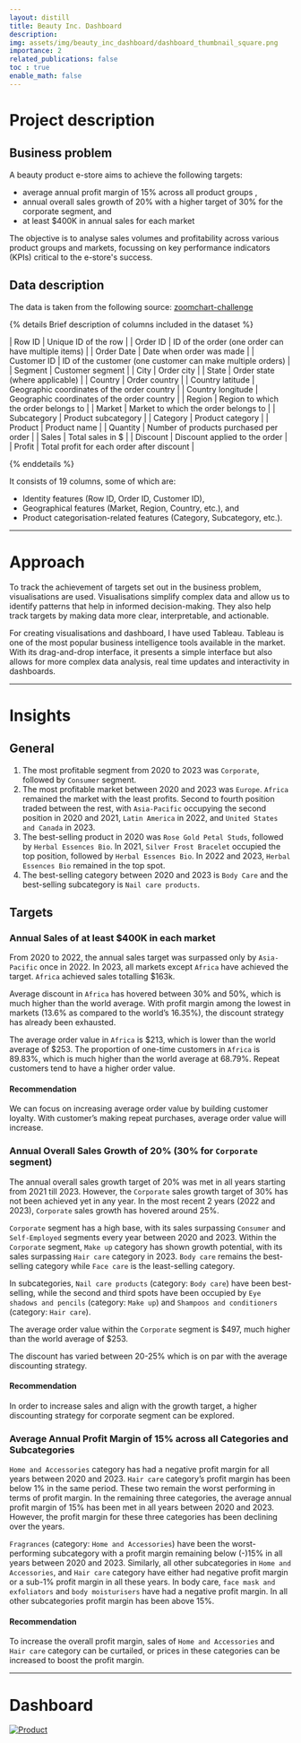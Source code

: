 ```yaml
---
layout: distill
title: Beauty Inc. Dashboard
description:
img: assets/img/beauty_inc_dashboard/dashboard_thumbnail_square.png
importance: 2
related_publications: false
toc : true
enable_math: false
---
```

# Project description

## Business problem

A beauty product e-store aims to achieve the following targets:
- average annual profit margin of 15% across all product groups ,
- annual overall sales growth of 20% with a higher target of 30% for the corporate segment, and
- at least $400K in annual sales for each market

The objective is to analyse sales volumes and profitability across various product groups and markets, focussing on key performance indicators (KPIs) critical to the e-store's success.

## Data description

The data is taken from the following source: [zoomchart-challenge](https://zoomcharts.com/en/microsoft-power-bi-custom-visuals/challenges/fp20-analytics-september-2024)


{% details Brief description of columns included in the dataset %}
    
| Row ID | Unique ID of the row |
| Order ID | ID of the order (one order can have multiple items) |
| Order Date | Date when order was made |
| Customer ID | ID of the customer (one customer can make multiple orders) |
| Segment | Customer segment |
| City | Order city |
| State | Order state (where applicable) |
| Country | Order country |
| Country latitude | Geographic coordinates of the order country |
| Country longitude | Geographic coordinates of the order country |
| Region | Region to which the order belongs to |
| Market | Market to which the order belongs to |
| Subcategory | Product subcategory |
| Category | Product category |
| Product | Product name |
| Quantity | Number of products purchased per order |
| Sales | Total sales in $ |
| Discount | Discount applied to the order |
| Profit | Total profit for each order after discount |

{% enddetails %}


It consists of 19 columns, some of which are: 
- Identity features (Row ID, Order ID, Customer ID),
- Geographical features (Market, Region, Country, etc.), and 
- Product categorisation-related features (Category, Subcategory, etc.).

---

# Approach

To track the achievement of targets set out in the business problem, visualisations are used. Visualisations simplify complex data and allow us to identify patterns that help in informed decision-making. They also help track targets by making data more clear, interpretable, and actionable.

For creating visualisations and dashboard, I have used Tableau. Tableau is one of the most popular business intelligence tools available in the market. With its drag-and-drop interface, it presents a simple interface but also allows for more complex data analysis, real time updates and interactivity in dashboards.

---

# Insights

## General
1. The most profitable segment from 2020 to 2023 was `Corporate`, followed by `Consumer` segment.
2. The most profitable market between 2020 and 2023 was `Europe`. `Africa` remained the market with the least profits. Second to fourth position traded between the rest, with `Asia-Pacific` occupying the second position in 2020 and 2021, `Latin America` in 2022, and `United States and Canada` in 2023.
3. The best-selling product in 2020 was `Rose Gold Petal Studs`, followed by `Herbal Essences Bio`. In 2021, `Silver Frost Bracelet` occupied the top position, followed by `Herbal Essences Bio`. In 2022 and 2023, `Herbal Essences Bio` remained in the top spot.
4. The best-selling category between 2020 and 2023 is `Body Care` and the best-selling subcategory is `Nail care products`.

## Targets
### Annual Sales of at least $400K in each market

From 2020 to 2022, the annual sales target was surpassed only by `Asia-Pacific` once in 2022. In 2023, all markets except `Africa` have achieved the target. `Africa` achieved sales totalling $163k.

Average discount in `Africa` has hovered between 30% and 50%, which is much higher than the world average. With profit margin among the lowest in markets (13.6% as compared to the world’s 16.35%), the discount strategy has already been exhausted.

The average order value in `Africa` is $213, which is lower than the world average of $253. The proportion of one-time customers in `Africa` is 89.83%, which is much higher than the world average at 68.79%. Repeat customers tend to have a higher order value.

#### Recommendation 

We can focus on increasing average order value by building customer loyalty. With customer’s making repeat purchases, average order value will increase.

### Annual Overall Sales Growth of 20% (30% for `Corporate` segment)

The annual overall sales growth target of 20% was met in all years starting from 2021 till 2023. However, the `Corporate` sales growth target of 30% has not been achieved yet in any year. In the most recent 2 years (2022 and 2023), `Corporate` sales growth has hovered around 25%.

`Corporate` segment has a high base, with its sales surpassing `Consumer` and `Self-Employed` segments every year between 2020 and 2023. Within the `Corporate` segment, `Make up` category has shown growth potential, with its sales surpassing `Hair care` category in 2023. `Body care` remains the best-selling category while `Face care` is the least-selling category.

In subcategories, `Nail care products` (category: `Body care`) have been best-selling, while the second and third spots have been occupied by `Eye shadows and pencils` (category: `Make up`) and `Shampoos and conditioners` (category: `Hair care`).

The average order value within the `Corporate` segment is $497, much higher than the world average of $253.

The discount has varied between 20-25% which is on par with the average discounting strategy.

#### Recommendation

In order to increase sales and align with the growth target, a higher discounting strategy for corporate segment can be explored.

### Average Annual Profit Margin of 15% across all Categories and Subcategories

`Home and Accessories` category has had a negative profit margin for all years between 2020 and 2023. `Hair care` category’s profit margin has been below 1% in the same period. These two remain the worst performing in terms of profit margin. In the remaining three categories, the average annual profit margin of 15% has been met in all years between 2020 and 2023. However, the profit margin for these three categories has been declining over the years.

`Fragrances` (category: `Home and Accessories`) have been the worst-performing subcategory with a profit margin remaining below (-)15% in all years between 2020 and 2023. Similarly, all other subcategories in `Home and Accessories`, and `Hair care` category have either had negative profit margin or a sub-1% profit margin in all these years. In body care, `face mask and exfoliators` and `body moisturisers` have had a negative profit margin. In all other subcategories profit margin has been above 15%.

#### Recommendation

To increase the overall profit margin, sales of `Home and Accessories` and `Hair care` category can be curtailed, or prices in these categories can be increased to boost the profit margin.

--- 

# Dashboard

<div class='tableauPlaceholder' id='viz1741340600134' style='position: relative'><noscript><a href='#'><img alt='Product ' src='https:&#47;&#47;public.tableau.com&#47;static&#47;images&#47;Be&#47;BeautyIncDashboard&#47;Product&#47;1_rss.png' style='border: none' /></a></noscript><object class='tableauViz'  style='display:none;'><param name='host_url' value='https%3A%2F%2Fpublic.tableau.com%2F' /> <param name='embed_code_version' value='3' /> <param name='site_root' value='' /><param name='name' value='BeautyIncDashboard&#47;Product' /><param name='tabs' value='no' /><param name='toolbar' value='yes' /><param name='static_image' value='https:&#47;&#47;public.tableau.com&#47;static&#47;images&#47;Be&#47;BeautyIncDashboard&#47;Product&#47;1.png' /> <param name='animate_transition' value='yes' /><param name='display_static_image' value='yes' /><param name='display_spinner' value='yes' /><param name='display_overlay' value='yes' /><param name='display_count' value='yes' /><param name='language' value='en-GB' /></object></div>                

<script type='text/javascript'>                    
var divElement = document.getElementById('viz1741340600134');                    
var vizElement = divElement.getElementsByTagName('object')[0];                    
if ( divElement.offsetWidth > 800 ) { vizElement.style.width='1000px';vizElement.style.height='827px';} 
else if ( divElement.offsetWidth > 500 ) { vizElement.style.width='1000px';vizElement.style.height='827px';} 
else { vizElement.style.width='100%';vizElement.style.height='3077px';}                     
var scriptElement = document.createElement('script');                    
scriptElement.src = 'https://public.tableau.com/javascripts/api/viz_v1.js';                    
vizElement.parentNode.insertBefore(scriptElement, vizElement);                
</script>